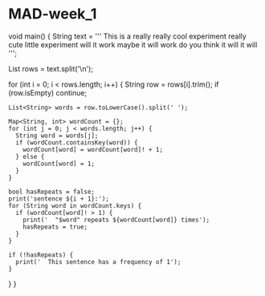# MAD-week_1

void main() {
  String text = '''
This is a really really cool experiment really
cute little experiment
will it work maybe it will work do you think it will it will
''';

  List<String> rows = text.split('\n');

  for (int i = 0; i < rows.length; i++) {
    String row = rows[i].trim();
    if (row.isEmpty) continue;

    List<String> words = row.toLowerCase().split(' ');

    Map<String, int> wordCount = {};
    for (int j = 0; j < words.length; j++) {
      String word = words[j];
      if (wordCount.containsKey(word)) {
        wordCount[word] = wordCount[word]! + 1;
      } else {
        wordCount[word] = 1;
      }
    }

    bool hasRepeats = false;
    print('sentence ${i + 1}:');
    for (String word in wordCount.keys) {
      if (wordCount[word]! > 1) {
        print('  "$word" repeats ${wordCount[word]} times');
        hasRepeats = true;
      }
    }

    if (!hasRepeats) {
      print('  This sentence has a frequency of 1');
    }
  }
}
